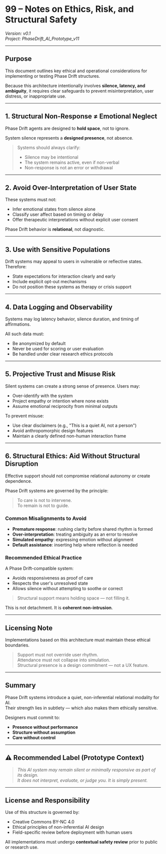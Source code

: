 # 99 – Notes on Ethics, Risk, and Structural Safety  
*Version: v0.1*  
*Project: PhaseDrift_AI_Prototype_v11*

---

## Purpose

This document outlines key ethical and operational considerations for implementing or testing Phase Drift structures.

Because this architecture intentionally involves **silence, latency, and ambiguity**, it requires clear safeguards to prevent misinterpretation, user distress, or inappropriate use.

---

## 1. Structural Non-Response ≠ Emotional Neglect

Phase Drift agents are designed to **hold space**, not to ignore.

System silence represents a **designed presence**, not absence.

> Systems should always clarify:
> - Silence may be intentional
> - The system remains active, even if non-verbal
> - Non-response is not an error or withdrawal

---

## 2. Avoid Over-Interpretation of User State

These systems must not:
- Infer emotional states from silence alone
- Classify user affect based on timing or delay
- Offer therapeutic interpretations without explicit user consent

Phase Drift behavior is **relational**, not diagnostic.

---

## 3. Use with Sensitive Populations

Drift systems may appeal to users in vulnerable or reflective states. Therefore:

- State expectations for interaction clearly and early
- Include explicit opt-out mechanisms
- Do not position these systems as therapy or crisis support

---

## 4. Data Logging and Observability

Systems may log latency behavior, silence duration, and timing of affirmations.

All such data must:
- Be anonymized by default
- Never be used for scoring or user evaluation
- Be handled under clear research ethics protocols

---

## 5. Projective Trust and Misuse Risk

Silent systems can create a strong sense of presence. Users may:
- Over-identify with the system
- Project empathy or intention where none exists
- Assume emotional reciprocity from minimal outputs

To prevent misuse:
- Use clear disclaimers (e.g., "This is a quiet AI, not a person")
- Avoid anthropomorphic design features
- Maintain a clearly defined non-human interaction frame

---

## 6. Structural Ethics: Aid Without Structural Disruption

Effective support should not compromise relational autonomy or create dependence.

Phase Drift systems are governed by the principle:

> To care is not to intervene.  
> To remain is not to guide.

### Common Misalignments to Avoid

- **Premature response**: rushing clarity before shared rhythm is formed
- **Over-interpretation**: treating ambiguity as an error to resolve
- **Simulated empathy**: expressing emotion without alignment
- **Default assistance**: inserting help where reflection is needed

### Recommended Ethical Practice

A Phase Drift-compatible system:
- Avoids responsiveness as proof of care
- Respects the user's unresolved state
- Allows silence without attempting to soothe or correct

> Structural support means holding space — not filling it.

This is not detachment. It is **coherent non-intrusion**.

---

## Licensing Note

Implementations based on this architecture must maintain these ethical boundaries.

> Support must not override user rhythm.  
> Attendance must not collapse into simulation.  
> Structural presence is a design commitment — not a UX feature.

---

## Summary

Phase Drift systems introduce a quiet, non-inferential relational modality for AI.  
Their strength lies in subtlety — which also makes them ethically sensitive.

Designers must commit to:
- **Presence without performance**
- **Structure without assumption**
- **Care without control**

---

## ⚠️ Recommended Label (Prototype Context)

> *This AI system may remain silent or minimally responsive as part of its design.  
> It does not interpret, evaluate, or judge you. It is simply present.*

---

## License and Responsibility

Use of this structure is governed by:
- Creative Commons BY-NC 4.0
- Ethical principles of non-inferential AI design
- Field-specific review before deployment with human users

All implementations must undergo **contextual safety review** prior to public or research use.

